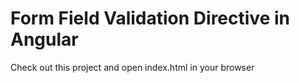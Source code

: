 Form Field Validation Directive in Angular
===

Check out this project and open index.html in your browser